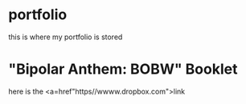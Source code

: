# portfolio
this is where my portfolio is stored

# "Bipolar Anthem: BOBW" Booklet
here is the <a=href"https//wwww.dropbox.com">link</a>
